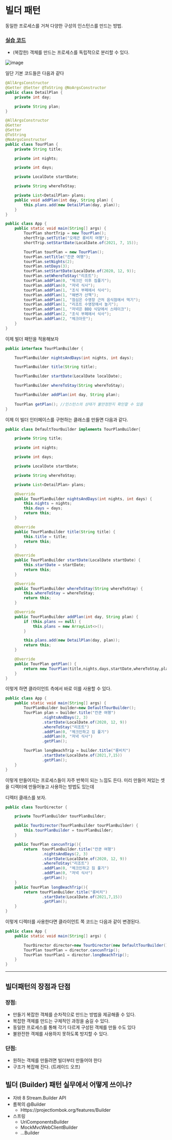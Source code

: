 # 빌더 패턴

동일한 프로세스를 거쳐 다양한 구성의 인스턴스를 만드는 방법.

### [실습 코드](https://github.com/saechimdaeki/GofDesignPattern-With-Java/tree/main/src/main/java/com/example/gofdesignpatternwithjava/_01_creational_patterns/_04_builder)



- (복잡한) 객체를 만드는 프로세스를 독립적으로 분리할 수 있다.

![image](https://user-images.githubusercontent.com/40031858/140864946-4f957ae1-0203-4b8e-b054-303b0d0e74ed.png)

일단 기본 코드들은 다음과 같다

```java
@AllArgsConstructor
@Getter @Setter @ToString @NoArgsConstructor
public class DetailPlan {
    private int day;

    private String plan;
}
```

```java
@AllArgsConstructor
@Getter
@Setter
@ToString
@NoArgsConstructor
public class TourPlan {
    private String title;

    private int nights;

    private int days;

    private LocalDate startDate;

    private String whereToStay;

    private List<DetailPlan> plans;
    public void addPlan(int day, String plan) {
        this.plans.add(new DetailPlan(day, plan));
    }
}
```

```java
public class App {
    public static void main(String[] args) {
        TourPlan shortTrip = new TourPlan();
        shortTrip.setTitle("오레곤 롱비치 여행");
        shortTrip.setStartDate(LocalDate.of(2021, 7, 15));

        TourPlan tourPlan = new TourPlan();
        tourPlan.setTitle("칸쿤 여행");
        tourPlan.setNights(2);
        tourPlan.setDays(3);
        tourPlan.setStartDate(LocalDate.of(2020, 12, 9));
        tourPlan.setWhereToStay("리조트");
        tourPlan.addPlan(0, "체크인 이후 짐풀기");
        tourPlan.addPlan(0, "저녁 식사");
        tourPlan.addPlan(1, "조식 부페에서 식사");
        tourPlan.addPlan(1, "해변가 산책");
        tourPlan.addPlan(1, "점심은 수영장 근처 음식점에서 먹기");
        tourPlan.addPlan(1, "리조트 수영장에서 놀기");
        tourPlan.addPlan(1, "저녁은 BBQ 식당에서 스테이크");
        tourPlan.addPlan(2, "조식 부페에서 식사");
        tourPlan.addPlan(2, "체크아웃");
    }
}
```

이제 빌더 패턴을 적용해보자

```java
public interface TourPlanBuilder {

    TourPlanBuilder nightsAndDays(int nights, int days);

    TourPlanBuilder title(String title);

    TourPlanBuilder startDate(LocalDate localDate);

    TourPlanBuilder whereToStay(String whereToStay);

    TourPlanBuilder addPlan(int day, String plan);
    
    TourPlan getPlan(); //인스턴스의 상태가 불안정한지 확인할 수 있음
}
```

이제 이 빌더 인터페이스를 구현하는 클래스를 만들면 다음과 같다.

```java
public class DefaultTourBuilder implements TourPlanBuilder{

    private String title;

    private int nights;

    private int days;

    private LocalDate startDate;

    private String whereToStay;

    private List<DetailPlan> plans;

    @Override
    public TourPlanBuilder nightsAndDays(int nights, int days) {
        this.nights = nights;
        this.days = days;
        return this;
    }

    @Override
    public TourPlanBuilder title(String title) {
        this.title = title;
        return this;
    }

    @Override
    public TourPlanBuilder startDate(LocalDate startDate) {
        this.startDate = startDate;
        return this;
    }

    @Override
    public TourPlanBuilder whereToStay(String whereToStay) {
        this.whereToStay = whereToStay;
        return this;
    }

    @Override
    public TourPlanBuilder addPlan(int day, String plan) {
        if (this.plans == null) {
            this.plans = new ArrayList<>();
        }

        this.plans.add(new DetailPlan(day, plan));
        return this;
    }

    @Override
    public TourPlan getPlan() {
        return new TourPlan(title,nights,days,startDate,whereToStay,plans);
    }
}
```

이렇게 하면 클라이언트 측에서 바로 이를 사용할 수 있다.

```java
public class App {
    public static void main(String[] args) {
        TourPlanBuilder builder=new DefaultTourBuilder();
        TourPlan plan = builder.title("칸쿤 여행")
                .nightsAndDays(2, 3)
                .startDate(LocalDate.of(2020, 12, 9))
                .whereToStay("리조트")
                .addPlan(0, "체크인하고 짐 풀기")
                .addPlan(0, "저녁 식사")
                .getPlan();

        TourPlan longBeachTrip = builder.title("롱비치")
                .startDate(LocalDate.of(2021,7,15))
                .getPlan();
    }
}
```

이렇게 만들어지는 프로세스들이 자주 반복이 되는 느낌도 든다. 미리 만들어 져있는 셋을 디렉터에 만들어놓고 사용하는 방법도 있는데

디렉터 클래스를 보자.

```java
public class TourDirector {

    private TourPlanBuilder tourPlanBuilder;

    public TourDirector(TourPlanBuilder tourPlanBuilder) {
        this.tourPlanBuilder = tourPlanBuilder;
    }

    public TourPlan cancunTrip(){
        return  tourPlanBuilder.title("칸쿤 여행")
                .nightsAndDays(2, 3)
                .startDate(LocalDate.of(2020, 12, 9))
                .whereToStay("리조트")
                .addPlan(0, "체크인하고 짐 풀기")
                .addPlan(0, "저녁 식사")
                .getPlan();
    }
    public TourPlan longBeachTrip(){
        return tourPlanBuilder.title("롱비치")
                .startDate(LocalDate.of(2021,7,15))
                .getPlan();
    }
}
```

이렇게 디렉터를 사용한다면 클라이언트 쪽 코드는 다음과 같이 변경된다.

```java
public class App {
    public static void main(String[] args) {

        TourDirector director=new TourDirector(new DefaultTourBuilder());
        TourPlan tourPlan = director.cancunTrip();
        TourPlan tourPlan1 = director.longBeachTrip();
    }
}
```

---

## 빌더패턴의 장점과 단점

### 장점:

- 만들기 복잡한 객체를 순차적으로 만드는 방법을 제공해줄 수 있다.
- 복잡한 객체를 만드는 구체적인 과정을 숨길 수 있다. 
- 동일한 프로세스를 통해 각기 다르게 구성된 객체를 만들 수도 있다
- 불완전한 객체를 사용하지 못하도록 방지할 수 있다.

### 단점:

- 원하는 객체를 만들려면 빌더부터 만들어야 한다
- 구조가 복잡해 진다. (트레이드 오프)

## 빌더 (Builder) 패턴 실무에서 어떻게 쓰이나?

- 자바 8 Stream.Builder API
- 롬복의 @Builder
  - Https://projectlombok.org/features/Builder
- 스프링
  - UriComponentsBuilder
  - MockMvcWebClientBuilder
  - ...Builder

